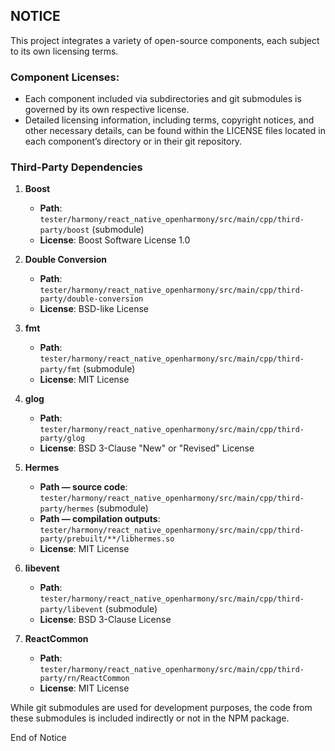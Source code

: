 NOTICE
------
This project integrates a variety of open-source components, each subject to its own licensing terms. 

### Component Licenses:
- Each component included via subdirectories and git submodules is governed by its own respective license.
- Detailed licensing information, including terms, copyright notices, and other necessary details, can be found within the LICENSE files located in each component’s directory or in their git repository.

### Third-Party Dependencies

1. **Boost**
   - **Path**: `tester/harmony/react_native_openharmony/src/main/cpp/third-party/boost` (submodule)
   - **License**: Boost Software License 1.0

2. **Double Conversion**
   - **Path**: `tester/harmony/react_native_openharmony/src/main/cpp/third-party/double-conversion`
   - **License**: BSD-like License

3. **fmt**
   - **Path**: `tester/harmony/react_native_openharmony/src/main/cpp/third-party/fmt` (submodule)
   - **License**: MIT License

4. **glog**
   - **Path**: `tester/harmony/react_native_openharmony/src/main/cpp/third-party/glog`
   - **License**: BSD 3-Clause "New" or "Revised" License

5. **Hermes**
   - **Path — source code**: `tester/harmony/react_native_openharmony/src/main/cpp/third-party/hermes` (submodule)
   - **Path — compilation outputs**: `tester/harmony/react_native_openharmony/src/main/cpp/third-party/prebuilt/**/libhermes.so`
   - **License**: MIT License

6. **libevent**
   - **Path**: `tester/harmony/react_native_openharmony/src/main/cpp/third-party/libevent` (submodule)
   - **License**: BSD 3-Clause License

7. **ReactCommon**
   - **Path**: `tester/harmony/react_native_openharmony/src/main/cpp/third-party/rn/ReactCommon`
   - **License**: MIT License

While git submodules are used for development purposes, the code from these submodules is included indirectly or not in the NPM package.

End of Notice
